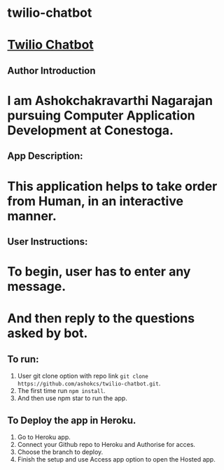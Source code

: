 # twilio-chatbot
# <a href="https://github.com/ashokcs/twilio-chatbot" target="_blank">Twilio Chatbot</a>

## Author Introduction
# I am Ashokchakravarthi Nagarajan pursuing Computer Application Development at Conestoga.

## App Description:
# This application helps to take order from Human, in an interactive manner.

## User Instructions:
# To begin, user has to enter any message.
# And then reply to the questions asked by bot.


## To run:

1. User git clone option with repo link `git clone https://github.com/ashokcs/twilio-chatbot.git`.
2. The first time run `npm install`.
3. And then use npm star to run the app.

## To Deploy the app in Heroku.

1. Go to Heroku app. 
2. Connect your Github repo to Heroku and Authorise for acces.
3. Choose the branch to deploy.
4. Finish the setup and use Access app option to open the Hosted app.